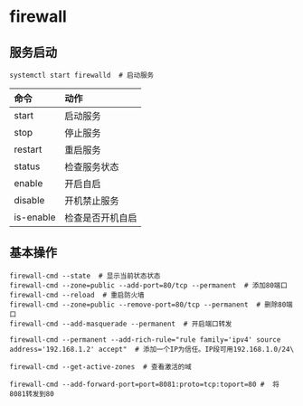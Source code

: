 # firewall

## 服务启动

``` shell
systemctl start firewalld  # 启动服务
```

| 命令 | 动作 |
|:----- | :----- |
| start | 启动服务 |
| stop | 停止服务 |
| restart | 重启服务 |
| status | 检查服务状态 |
| enable | 开启自启 |
| disable | 开机禁止服务 |
| is-enable | 检查是否开机自启 |

## 基本操作

``` shell
firewall-cmd --state  # 显示当前状态状态
firewall-cmd --zone=public --add-port=80/tcp --permanent  # 添加80端口
firewall-cmd --reload  # 重启防火墙
firewall-cmd --zone=public --remove-port=80/tcp --permanent  # 删除80端口
firewall-cmd --add-masquerade --permanent  # 开启端口转发

firewall-cmd --permanent --add-rich-rule="rule family='ipv4' source address='192.168.1.2' accept"  # 添加一个IP为信任。IP段可用192.168.1.0/24\

firewall-cmd --get-active-zones  # 查看激活的域

firewall-cmd --add-forward-port=port=8081:proto=tcp:toport=80 #  将8081转发到80
```